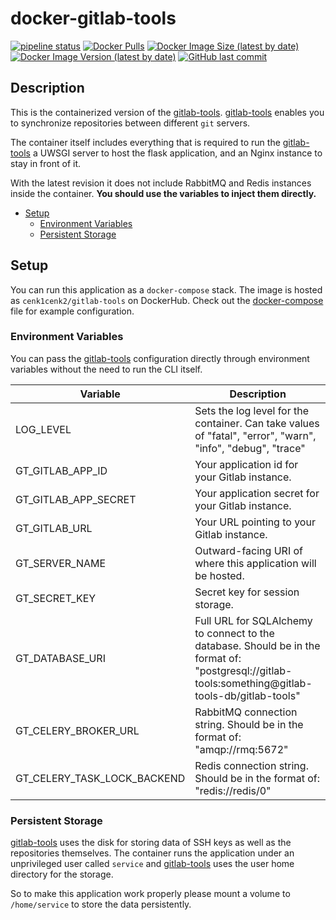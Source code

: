 # docker-gitlab-tools

[![pipeline status](https://gitlab.kilic.dev/docker/gitlab-tools/badges/main/pipeline.svg)](https://gitlab.kilic.dev/docker/gitlab-tools/-/commits/main) [![Docker Pulls](https://img.shields.io/docker/pulls/cenk1cenk2/gitlab-tools)](https://hub.docker.com/repository/docker/cenk1cenk2/gitlab-tools) [![Docker Image Size (latest by date)](https://img.shields.io/docker/image-size/cenk1cenk2/gitlab-tools)](https://hub.docker.com/repository/docker/cenk1cenk2/gitlab-tools) [![Docker Image Version (latest by date)](https://img.shields.io/docker/v/cenk1cenk2/gitlab-tools)](https://hub.docker.com/repository/docker/cenk1cenk2/gitlab-tools) [![GitHub last commit](https://img.shields.io/github/last-commit/cenk1cenk2/docker-gitlab-tools)](https://github.com/cenk1cenk2/docker-gitlab-tools)

## Description

This is the containerized version of the [gitlab-tools](https://github.com/Salamek/gitlab-tools). [gitlab-tools](https://github.com/Salamek/gitlab-tools) enables you to synchronize repositories between different `git` servers.

The container itself includes everything that is required to run the [gitlab-tools](https://github.com/Salamek/gitlab-tools) a UWSGI server to host the flask application, and an Nginx instance to stay in front of it.

With the latest revision it does not include RabbitMQ and Redis instances inside the container. **You should use the variables to inject them directly.**

<!-- toc -->

- [Setup](#setup)
  - [Environment Variables](#environment-variables)
  - [Persistent Storage](#persistent-storage)

<!-- tocstop -->

## Setup

You can run this application as a `docker-compose` stack. The image is hosted as `cenk1cenk2/gitlab-tools` on DockerHub. Check out the [docker-compose](./docker-compose.yml) file for example configuration.

### Environment Variables

You can pass the [gitlab-tools](https://github.com/Salamek/gitlab-tools) configuration directly through environment variables without the need to run the CLI itself.

| Variable | Description |
| --- | --- |
| LOG_LEVEL | Sets the log level for the container. Can take values of "fatal", "error", "warn", "info", "debug", "trace" |
| GT_GITLAB_APP_ID | Your application id for your Gitlab instance. |
| GT_GITLAB_APP_SECRET | Your application secret for your Gitlab instance. |
| GT_GITLAB_URL | Your URL pointing to your Gitlab instance. |
| GT_SERVER_NAME | Outward-facing URI of where this application will be hosted. |
| GT_SECRET_KEY | Secret key for session storage. |
| GT_DATABASE_URI | Full URL for SQLAlchemy to connect to the database. Should be in the format of: "postgresql://gitlab-tools:something@gitlab-tools-db/gitlab-tools" |
| GT_CELERY_BROKER_URL | RabbitMQ connection string. Should be in the format of: "amqp://rmq:5672" |
| GT_CELERY_TASK_LOCK_BACKEND | Redis connection string. Should be in the format of: "redis://redis/0" |

### Persistent Storage

[gitlab-tools](https://github.com/Salamek/gitlab-tools) uses the disk for storing data of SSH keys as well as the repositories themselves. The container runs the application under an unprivileged user called `service` and [gitlab-tools](https://github.com/Salamek/gitlab-tools) uses the user home directory for the storage.

So to make this application work properly please mount a volume to `/home/service` to store the data persistently.
